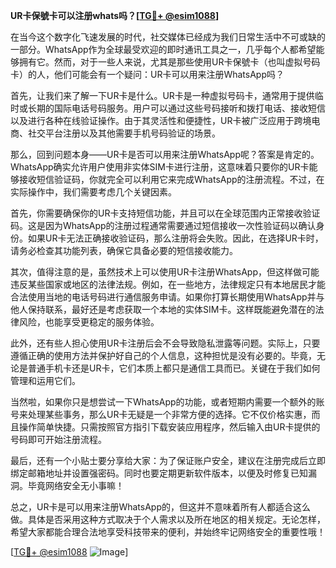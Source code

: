 **UR卡保號卡可以注册whats吗？[[TG💪+ @esim1088](https://t.me/s/esim1088)]**

在当今这个数字化飞速发展的时代，社交媒体已经成为我们日常生活中不可或缺的一部分。WhatsApp作为全球最受欢迎的即时通讯工具之一，几乎每个人都希望能够拥有它。然而，对于一些人来说，尤其是那些使用UR卡保號卡（也叫虚拟号码卡）的人，他们可能会有一个疑问：UR卡可以用来注册WhatsApp吗？

首先，让我们来了解一下UR卡是什么。UR卡是一种虚拟号码卡，通常用于提供临时或长期的国际电话号码服务。用户可以通过这些号码接听和拨打电话、接收短信以及进行各种在线验证操作。由于其灵活性和便捷性，UR卡被广泛应用于跨境电商、社交平台注册以及其他需要手机号码验证的场景。

那么，回到问题本身——UR卡是否可以用来注册WhatsApp呢？答案是肯定的。WhatsApp确实允许用户使用非实体SIM卡进行注册，这意味着只要你的UR卡能够接收短信验证码，你就完全可以利用它来完成WhatsApp的注册流程。不过，在实际操作中，我们需要考虑几个关键因素。

首先，你需要确保你的UR卡支持短信功能，并且可以在全球范围内正常接收验证码。这是因为WhatsApp的注册过程通常需要通过短信接收一次性验证码以确认身份。如果UR卡无法正确接收验证码，那么注册将会失败。因此，在选择UR卡时，请务必检查其功能列表，确保它具备必要的短信接收能力。

其次，值得注意的是，虽然技术上可以使用UR卡注册WhatsApp，但这样做可能违反某些国家或地区的法律法规。例如，在一些地方，法律规定只有本地居民才能合法使用当地的电话号码进行通信服务申请。如果你打算长期使用WhatsApp并与他人保持联系，最好还是考虑获取一个本地的实体SIM卡。这样既能避免潜在的法律风险，也能享受更稳定的服务体验。

此外，还有些人担心使用UR卡注册后会不会导致隐私泄露等问题。实际上，只要遵循正确的使用方法并保护好自己的个人信息，这种担忧是没有必要的。毕竟，无论是普通手机卡还是UR卡，它们本质上都只是通信工具而已。关键在于我们如何管理和运用它们。

当然啦，如果你只是想尝试一下WhatsApp的功能，或者短期内需要一个额外的账号来处理某些事务，那么UR卡无疑是一个非常方便的选择。它不仅价格实惠，而且操作简单快捷。只需按照官方指引下载安装应用程序，然后输入由UR卡提供的号码即可开始注册流程。

最后，还有一个小贴士要分享给大家：为了保证账户安全，建议在注册完成后立即绑定邮箱地址并设置强密码。同时也要定期更新软件版本，以便及时修复已知漏洞。毕竟网络安全无小事嘛！

总之，UR卡是可以用来注册WhatsApp的，但这并不意味着所有人都适合这么做。具体是否采用这种方式取决于个人需求以及所在地区的相关规定。无论怎样，希望大家都能合理合法地享受科技带来的便利，并始终牢记网络安全的重要性哦！

[[TG💪+ @esim1088](https://t.me/s/esim1088) ![Image](https://i.postimg.cc/4NQfJmqS/Snipaste-2025-05-13-00-14-12.png)]